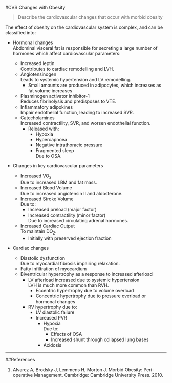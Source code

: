 #CVS Changes with Obesity

> Describe the cardiovascular changes that occur with morbid obesity

The effect of obesity on the cardiovascular system is complex, and can be classified into:

* Hormonal changes  
Abdominal visceral fat is responsible for secreting a large number of hormones which affect cardiovascular parameters:
    * Increased leptin  
    Contributes to cardiac remodelling and LVH.
    * Angiotensinogen  
    Leads to systemic hypertension and LV remodelling.
        * Small amounts are produced in adipocytes, which increases as fat volume increases
    * Plasminogen activator inhibitor-1  
    Reduces fibrinolysis and predisposes to VTE.
    * Inflammatory adipokines  
    Impair endothelial function, leading to increased SVR.
    * Catecholamines  
    Increased contractility, SVR, and worsen endothelial function.
        * Released with:
            * Hypoxia
            * Hypercapnoea
            * Negative intrathoracic pressure
            * Fragmented sleep  
            Due to OSA.

        
* Changes in key cardiovascular parameters
    * Increased VO<sub>2</sub>  
    Due to increased LBM and fat mass.
    * Increased Blood Volume  
    Due to increased angiotensin II and aldosterone.
    * Increased Stroke Volume  
    Due to:
        * Increased preload (major factor)
        * Increased contractility (minor factor)  
        Due to increased circulating adrenal hormones.
    * Increased Cardiac Output  
    To maintain DO<sub>2</sub>.
        * Initially with preserved ejection fraction


* Cardiac changes
    * Diastolic dysfunction  
    Due to myocardial fibrosis impairing relaxation.
    * Fatty infiltration of myocardium
    * Biventricular hypertrophy as a response to increased afterload
        * LV afterload increased due to systemic hypertension  
        LVH is much more common than RVH.
            * Eccentric hypertrophy due to volume overload
            * Concentric hypertrophy due to pressure overload or hormonal changes
        * RV hypertrophy due to:
            * LV diastolic failure
            * Increased PVR
                * Hypoxia  
                Due to:
                    * Effects of OSA
                    * Increased shunt through collapsed lung bases
                * Acidosis        

---
##References

1. Alvarez A, Brodsky J, Lemmens H, Morton J. Morbid Obesity: Peri-operative Management. Cambridge: Cambridge University Press. 2010.